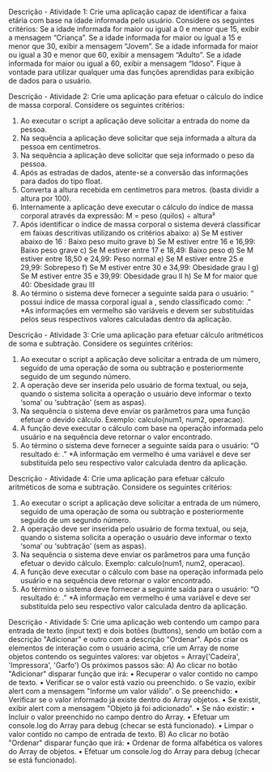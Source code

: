 Descrição - Atividade 1:
Crie uma aplicação capaz de identificar a faixa etária com base na idade informada pelo
usuário. Considere os seguintes critérios:
Se a idade informada for maior ou igual a 0 e menor que 15, exibir a mensagem “Criança”.
Se a idade informada for maior ou igual a 15 e menor que 30, exibir a mensagem “Jovem”.
Se a idade informada for maior ou igual a 30 e menor que 60, exibir a mensagem “Adulto”.
Se a idade informada for maior ou igual a 60, exibir a mensagem “Idoso”.
Fique à vontade para utilizar qualquer uma das funções aprendidas para exibição de dados
para o usuário. 

Descrição - Atividade 2:
Crie uma aplicação para efetuar o cálculo do índice de massa corporal.
Considere os seguintes critérios:
1) Ao executar o script a aplicação deve solicitar a entrada do nome da pessoa.
2) Na sequência a aplicação deve solicitar que seja informada a altura da pessoa em
centímetros.
3) Na sequência a aplicação deve solicitar que seja informado o peso da pessoa.
4) Após as estradas de dados, atente-se a conversão das informações para dados do tipo
float.
5) Converta a altura recebida em centímetros para metros. (basta dividir a altura por
100).
6) Internamente a aplicação deve executar o cálculo do índice de massa corporal através
da expressão: M = peso (quilos) ÷ altura²
7) Após identificar o índice de massa corporal o sistema deverá classificar em faixas
descritivas utilizando os critérios abaixo:
a) Se M estiver abaixo de 16 : Baixo peso muito grave
b) Se M estiver entre 16 e 16,99: Baixo peso grave
c) Se M estiver entre 17 e 18,49: Baixo peso
d) Se M estiver entre 18,50 e 24,99: Peso normal
e) Se M estiver entre 25 e 29,99: Sobrepeso
f) Se M estiver entre 30 e 34,99: Obesidade grau I
g) Se M estiver entre 35 e 39,99: Obesidade grau II
h) Se M for maior que 40: Obesidade grau III
8) Ao término o sistema deve fornecer a seguinte saída para o usuário:
“<Nome> possui índice de massa corporal igual a <m>, sendo classificado como:
<classificacao>.”
*As informações em vermelho são variáveis e devem ser substituídas pelos seus respectivos
valores calculadas dentro da aplicação. 

Descrição - Atividade 3:
Crie uma aplicação para efetuar cálculo aritméticos de soma e subtração.
Considere os seguintes critérios:
1) Ao executar o script a aplicação deve solicitar a entrada de um número, seguido de
uma operação de soma ou subtração e posteriormente seguido de um segundo
número.
2) A operação deve ser inserida pelo usuário de forma textual, ou seja, quando o sistema
solicita a operação o usuário deve informar o texto ‘soma’ ou ‘subtração’ (sem as
aspas).
3) Na sequência o sistema deve enviar os parâmetros para uma função efetuar o devido
cálculo. Exemplo: calculo(num1, num2, operacao).
4) A função deve executar o cálculo com base na operação informada pelo usuário e na
sequência deve retornar o valor encontrado.
5) Ao término o sistema deve fornecer a seguinte saída para o usuário:
“O resultado é: <resultado>.”
*A informação em vermelho é uma variável e deve ser substituída pelo seu respectivo valor
calculada dentro da aplicação.

Descrição - Atividade 4:
Crie uma aplicação para efetuar cálculo aritméticos de soma e subtração.
Considere os seguintes critérios:
1) Ao executar o script a aplicação deve solicitar a entrada de um número, seguido de
uma operação de soma ou subtração e posteriormente seguido de um segundo
número.
2) A operação deve ser inserida pelo usuário de forma textual, ou seja, quando o sistema
solicita a operação o usuário deve informar o texto ‘soma’ ou ‘subtração’ (sem as
aspas).
3) Na sequência o sistema deve enviar os parâmetros para uma função efetuar o devido
cálculo. Exemplo: calculo(num1, num2, operacao).
4) A função deve executar o cálculo com base na operação informada pelo usuário e na
sequência deve retornar o valor encontrado.
5) Ao término o sistema deve fornecer a seguinte saída para o usuário:
“O resultado é: <resultado>.”
*A informação em vermelho é uma variável e deve ser substituída pelo seu respectivo valor
calculada dentro da aplicação.

Descrição - Atividade 5:
Crie uma aplicação web contendo um campo para entrada de texto (input text) e dois
botões (buttons), sendo um botão com a descrição "Adicionar" e outro com a descrição
"Ordenar".
Após criar os elementos de interação com o usuário acima, crie um Array de nome objetos contendo
os seguintes valores:
var objetos = Array('Cadeira', 'Impressora', 'Garfo')
Os próximos passos são:
A) Ao clicar no botão "Adicionar" disparar função que irá:
• Recuperar o valor contido no campo de texto.
• Verificar se o valor está vazio ou preenchido.
o Se vazio, exibir alert com a mensagem "Informe um valor válido".
o Se preenchido:
▪ Verificar se o valor informado já existe dentro do Array objetos.
▪ Se existir, exibir alert com a mensagem "Objeto já foi adicionado".
▪ Se não existir:
• Incluir o valor preenchido no campo dentro do Array.
• Efetuar um console.log do Array para debug (checar se está
funcionado).
• Limpar o valor contido no campo de entrada de texto.
B) Ao clicar no botão "Ordenar" disparar função que irá:
• Ordenar de forma alfabética os valores do Array de objetos.
• Efetuar um console.log do Array para debug (checar se está funcionado).
